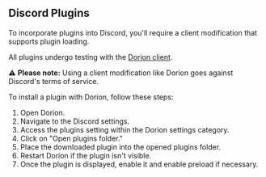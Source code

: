 ## Discord Plugins

To incorporate plugins into Discord, you'll require a client modification that supports plugin loading.

All plugins undergo testing with the [Dorion client](https://spikehd.github.io/projects/dorion/).

⚠️ **Please note:** Using a client modification like Dorion goes against Discord's terms of service.

To install a plugin with Dorion, follow these steps:

1. Open Dorion.
2. Navigate to the Discord settings.
3. Access the plugins setting within the Dorion settings category.
4. Click on "Open plugins folder."
5. Place the downloaded plugin into the opened plugins folder.
6. Restart Dorion if the plugin isn't visible.
7. Once the plugin is displayed, enable it and enable preload if necessary.
